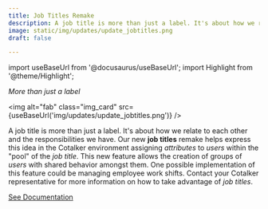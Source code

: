 ```yaml
---
title: Job Titles Remake
description: A job title is more than just a label. It's about how we relate to each other and the responsibilities we have. Our new "job titles" remake helps express this idea in the Cotalker environment assigning attributes to users within the "pool" of the job title.
image: static/img/updates/update_jobtitles.png
draft: false

---
```


import useBaseUrl from '@docusaurus/useBaseUrl'; 
import Highlight from '@theme/Highlight';


<div className="align-center">
<div class="card">
<div class="card__header">

<span className="hero__subtitle"><em>

More than just a label

</em></span>

</div>
<div class="card__image">

<img alt="fab" class="img_card" src={useBaseUrl('img/updates/update_jobtitles.png')} />
<br/>

</div>
<div class="card__body">

A job title is more than just a label. It's about how we relate to each other and the responsibilities we have. Our new **job titles** remake helps express this idea in the Cotalker environment assigning _attributes_ to _users_ within the "pool" of the _job title_. This new feature allows the creation of groups of _users_ with shared behavior amongst them. One possible implementation of this feature could be managing employee work shifts. Contact your Cotalker representative for more information on how to take advantage of _job titles_.

</div>
<div className="card__footer text-center align-padding-center">

<a className="button button--info button--block" href="/docs/documentation/admin/admin_jobtitles">See Documentation</a>
<br/>

</div>
</div>
</div>
